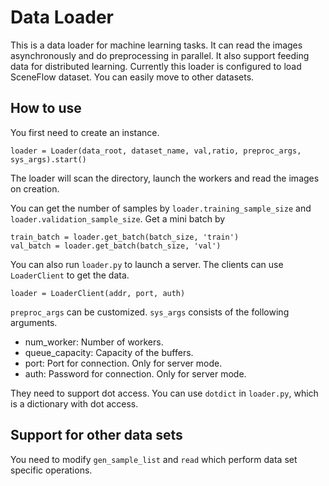 # Data Loader
This is a data loader for machine learning tasks. It can read
the images asynchronously and do preprocessing in parallel.
It also support feeding data for distributed learning.
Currently this loader is configured to load SceneFlow dataset.
You can easily move to other datasets.

## How to use
You first need to create an instance.
```
loader = Loader(data_root, dataset_name, val,ratio, preproc_args, sys_args).start()
```

The loader will scan the directory, launch the workers and
read the images on creation.

You can get the number of samples by
`loader.training_sample_size` and `loader.validation_sample_size`.
Get a mini batch by
```
train_batch = loader.get_batch(batch_size, 'train')
val_batch = loader.get_batch(batch_size, 'val')
```

You can also run `loader.py` to launch a server. The clients
can use `LoaderClient` to get the data.
```
loader = LoaderClient(addr, port, auth)
```

`preproc_args` can be customized. `sys_args` consists of
the following arguments.
- num_worker: Number of workers.
- queue_capacity: Capacity of the buffers.
- port: Port for connection. Only for server mode.
- auth: Password for connection. Only for server mode.

They need to support dot access. You can use `dotdict` in
`loader.py`, which is a dictionary with dot access.

## Support for other data sets
You need to modify `gen_sample_list` and `read` which
perform data set specific operations.